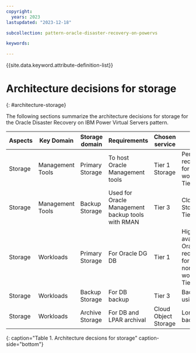 ```yaml
---
copyright:
  years: 2023
lastupdated: "2023-12-18"

subcollection: pattern-oracle-disaster-recovery-on-powervs

keywords:

---
```


{{site.data.keyword.attribute-definition-list}}

# Architecture decisions for storage
{: #architecture-storage}

The following sections summarize the architecture decisions for storage for the Oracle Disaster Recovery on IBM Power Virtual Servers pattern.

| Aspects | Key Domain | Storage domain | Requirements                            | Chosen service | Decisions or rationale                                                                              |
| ----------------- | -------------------- | ------------------------ | ------------------------------------------------- | ------------------------ | ------------------------------------------------------------------------------------------------------------ |
| Storage           | Management Tools     | Primary Storage          | To host Oracle Management tools                   | Tier 1 Storage           | Per Oracle recommendations, for Management workloads use Tier 1                                           |
| Storage           | Management Tools     | Backup Storage           | Used for Oracle Management backup tools with RMAN | Tier 3                   | Cloud Object Storage and/or Tier 3 storage                                                                                    |
| Storage           | Workloads            | Primary Storage          | For Oracle DG DB                                  | Tier 1                   | Highest tier available per Oracle recommendations, for production and nonproduction workloads use Tier 1 |
| Storage           | Workloads            | Backup Storage           | For DB backup                                     | Tier 3                   | Backup of DB by using RMAN                                                                                      |
| Storage           | Workloads            | Archive Storage          | For DB and LPAR archival                          | Cloud Object Storage                      | Long-term backup                                                                                             |
{: caption="Table 1. Architecture decsions for storage" caption-side="bottom"}
